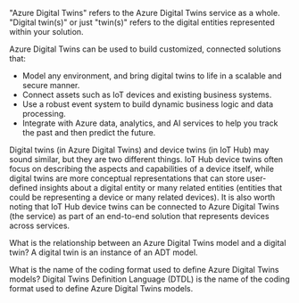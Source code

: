 "Azure Digital Twins" refers to the Azure Digital Twins service as a whole. 
"Digital twin(s)" or just "twin(s)" refers to the digital entities represented within your solution.

Azure Digital Twins can be used to build customized, connected solutions that:

* Model any environment, and bring digital twins to life in a scalable and secure manner.
* Connect assets such as IoT devices and existing business systems.
* Use a robust event system to build dynamic business logic and data processing.
* Integrate with Azure data, analytics, and AI services to help you track the past and then predict the future.

Digital twins (in Azure Digital Twins) and device twins (in IoT Hub) may sound similar, but they are two different things. 
IoT Hub device twins often focus on describing the aspects and capabilities of a device itself, while digital twins are more conceptual representations that can store user-defined insights about a digital entity or many related entities (entities that could be representing a device or many related devices). 
It is also worth noting that IoT Hub device twins can be connected to Azure Digital Twins (the service) as part of an end-to-end solution that represents devices across services.

What is the relationship between an Azure Digital Twins model and a digital twin?
A digital twin is an instance of an ADT model.

What is the name of the coding format used to define Azure Digital Twins models?
Digital Twins Definition Language (DTDL) is the name of the coding format used to define Azure Digital Twins models.

